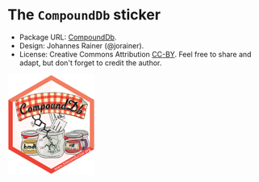 # The `CompoundDb` sticker

- Package URL: [CompoundDb](https://bioconductor.org/packages/CompoundDb).
- Design: Johannes Rainer (@jorainer).
- License: Creative Commons Attribution
  [CC-BY](https://creativecommons.org/licenses/by/2.0/). Feel free to
  share and adapt, but don't forget to credit the author.

<img src="./CompoundDb.png" height="200">

